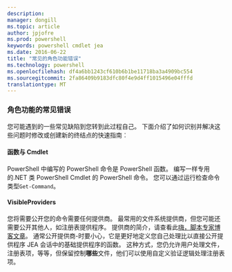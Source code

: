 ```yaml
---
description: 
manager: dongill
ms.topic: article
author: jpjofre
ms.prod: powershell
keywords: powershell cmdlet jea
ms.date: 2016-06-22
title: "常见的角色功能错误"
ms.technology: powershell
ms.openlocfilehash: df4a6bb1243cf610b6b1be11718ba3a4909bc554
ms.sourcegitcommit: 2fa86409b9183dfc80f4e9d4ff1015496e04fffd
translationtype: MT
---
```

### 角色功能的常见错误
您可能遇到的一些常见缺陷到您转到此过程自己。
下面介绍了如何识别并解决这些问题时修改或创建新的终结点的快速指南︰

#### 函数与 Cmdlet
PowerShell 中编写的 PowerShell 命令是 PowerShell 函数。
编写一样专用的.NET 类 PowerShell Cmdlet 的 PowerShell 命令。
您可以通过运行检查命令类型`Get-Command`。

#### VisibleProviders
您将需要公开您的命令需要任何提供商。
最常用的文件系统提供商，但您可能还需要公开其他人，如注册表提供程序。
提供商的简介，请查看此[嗨，脚本专家博客文章](http://blogs.technet.com/b/heyscriptingguy/archive/2015/04/20/find-and-use-windows-powershell-providers.aspx)。
通常公开提供商-时要小心，它是更好地定义您自己处理比以直接公开提供程序 JEA 会话中的基础提供程序的函数。
这种方式，您仍允许用户处理文件，注册表项，等等，但保留控制**哪些**文件，他们可以使用自定义验证逻辑处理注册表项。

